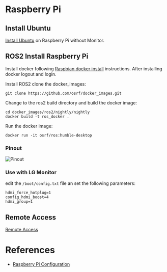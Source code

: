 # Raspberry Pi

## Install Ubuntu

[Install Ubuntu](https://roboticsbackend.com/install-ubuntu-on-raspberry-pi-without-monitor/) on Raspberry Pi without Monitor.


## ROS2 Install Raspberry Pi
Install docker following [Raspbian docker install](https://dev.to/elalemanyo/how-to-install-docker-and-docker-compose-on-raspberry-pi-1mo) instructions.  After installing docker logout and login.

Install ROS2 clone the docker_images:

    git clone https://github.com/osrf/docker_images.git

Change to the ros2 build directory and build the docker image:

    cd docker_images/ros2/nightly/nightly
    docker build -t ros_docker .

Run the docker image:

    docker run -it osrf/ros:humble-desktop

### Pinout
![Pinout](../images/DeploymentNotes/DeploymentNotes.001.jpeg)

### Use with LG Monitor
edit the `/boot/config.txt` file an set the following parameters:

    hdmi_force_hotplug=1
    config_hdmi_boost=4
    hdmi_group=1

## Remote Access
[Remote Access](https://www.raspberrypi.com/documentation/computers/remote-access.html#secure-shell-from-linux-or-mac-os)

# References

- [Raspberry Pi Configuration](https://www.raspberrypi.com/documentation/computers/configuration.html)